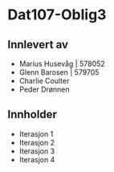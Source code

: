 # Dat107-Oblig3

## Innlevert av
- Marius Husevåg | 578052
- Glenn Barosen | 579705
- Charlie Coulter
- Peder Drønnen

## Innholder
- Iterasjon 1
- Iterasjon 2
- Iterasjon 3
- Iterasjon 4